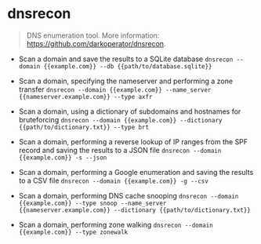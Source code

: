 # dnsrecon
> DNS enumeration tool.
> More information: <https://github.com/darkoperator/dnsrecon>.

- Scan a domain and save the results to a SQLite database
`dnsrecon --domain {{example.com}} --db {{path/to/database.sqlite}}`

- Scan a domain, specifying the nameserver and performing a zone transfer
`dnsrecon --domain {{example.com}} --name_server {{nameserver.example.com}} --type axfr`

- Scan a domain, using a dictionary of subdomains and hostnames for bruteforcing
`dnsrecon --domain {{example.com}} --dictionary {{path/to/dictionary.txt}} --type brt`

- Scan a domain, performing a reverse lookup of IP ranges from the SPF record and saving the results to a JSON file
`dnsrecon --domain {{example.com}} -s --json`

- Scan a domain, performing a Google enumeration and saving the results to a CSV file
`dnsrecon --domain {{example.com}} -g --csv`

- Scan a domain, performing DNS cache snooping
`dnsrecon --domain {{example.com}} --type snoop --name_server {{nameserver.example.com}} --dictionary {{path/to/dictionary.txt}}`

- Scan a domain, performing zone walking
`dnsrecon --domain {{example.com}} --type zonewalk`
